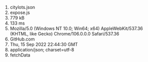 1) citylots.json
2) expose.js
3) 779 kB
4) 133 ms
5) Mozilla/5.0 (Windows NT 10.0; Win64; x64) AppleWebKit/537.36 (KHTML, like Gecko) Chrome/106.0.0.0 Safari/537.36
6) GitHub.com
7) Thu, 15 Sep 2022 22:44:30 GMT
8) application/json; charset=utf-8
9) fetchData